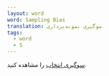 ```yaml
---
layout: word
word: Sampling Bias
translation: سوگیری نمونه‌برداری
tags:
  - word
  - S
---
```

[](/s/selection_bias)[سوگیری انتخاب](/s/selection_bias) را مشاهده کنید.